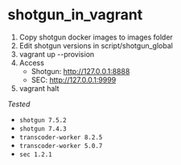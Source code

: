# shotgun_in_vagrant

1. Copy shotgun docker images to images folder
2. Edit shotgun versions in script/shotgun_global
3. vagrant up --provision
4. Access 
   - Shotgun: http://127.0.0.1:8888    
   - SEC: http://127.0.0.1:9999
5. vagrant halt

*Tested*

- `shotgun 7.5.2`
- `shotgun 7.4.3`
- `transcoder-worker 8.2.5`
- `transcoder-worker 5.0.7`
- `sec 1.2.1`

